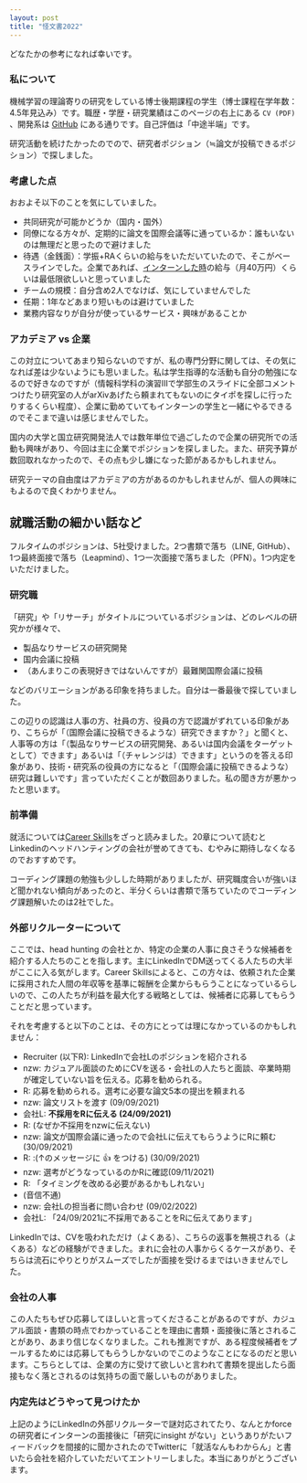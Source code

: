 ```yaml
---
layout: post
title: "怪文書2022"
---
```


どなたかの参考になれば幸いです。

### 私について

機械学習の理論寄りの研究をしている博士後期課程の学生（博士課程在学年数：4.5年見込み）です。職歴・学歴・研究業績はこのページの右上にある `CV (PDF)` 、開発系は [GitHub](https://github.com/nzw0301) にある通りです。自己評価は「中途半端」です。

研究活動を続けたかったのでので、研究者ポジション（≒論文が投稿できるポジション）で探しました。


### 考慮した点

おおよそ以下のことを気にしていました。

- 共同研究が可能かどうか（国内・国外）
- 同僚になる方々が、定期的に論文を国際会議等に通っているか：誰もいないのは無理だと思ったので避けました
- 待遇（金銭面）：学振+RAくらいの給与をいただいていたので、そこがベースラインでした。企業であれば、[インターンした時](https://nzw0301.github.io/2017/09/td_intern)の給与（月40万円）くらいは最低限欲しいと思っていました
- チームの規模：自分含め2人でなけば、気にしていませんでした
- 任期：1年などあまり短いものは避けていました
- 業務内容なりが自分が使っているサービス・興味があることか

### アカデミア vs 企業

この対立についてあまり知らないのですが、私の専門分野に関しては、その気になれば差は少ないようにも思いました。私は学生指導的な活動も自分の勉強になるので好きなのですが（情報科学科の演習Ⅲで学部生のスライドに全部コメントつけたり研究室の人がarXivあげたら頼まれてもないのにタイポを探しに行ったりするくらい程度）、企業に勤めていてもインターンの学生と一緒にやるできるのでそこまで違いは感じませんでした。

国内の大学と国立研究開発法人では数年単位で過ごしたので企業の研究所での活動も興味があり、今回は主に企業でポジションを探しました。また、研究予算が数回取れなかったので、その点も少し嫌になった節があるかもしれません。

研究テーマの自由度はアカデミアの方があるのかもしれませんが、個人の興味にもよるので良くわかりません。

## 就職活動の細かい話など

フルタイムのポジションは、5社受けました。2つ書類で落ち（LINE, GitHub）、1つ最終面接で落ち（Leapmind）、1つ一次面接で落ちました（PFN）。1つ内定をいただけました。

### 研究職


「研究」や「リサーチ」がタイトルについているポジションは、どのレベルの研究かが様々で、

- 製品なりサービスの研究開発
- 国内会議に投稿
- （あんまりこの表現好きではないんですが）最難関国際会議に投稿

などのバリエーションがある印象を持ちました。自分は一番最後で探していました。

この辺りの認識は人事の方、社員の方、役員の方で認識がずれている印象があり、こちらが「（国際会議に投稿できるような）研究できますか？」と聞くと、人事等の方は「（製品なりサービスの研究開発、あるいは国内会議をターゲットとして）できます」あるいは「（チャレンジは）できます」というのを答える印象があり、技術・研究系の役員の方になると「（国際会議に投稿できるような）研究は難しいです」言っていただくことが数回ありました。私の聞き方が悪かったと思います。


### 前準備

就活については[Career Skills](https://amzn.to/36OJRtP)をざっと読みました。20章について読むとLinkedinのヘッドハンティングの会社が誉めてきても、むやみに期待しなくなるのでおすすめです。

コーディング課題の勉強も少しした時期がありましたが、研究職度合いが強いほど聞かれない傾向があったのと、半分くらいは書類で落ちていたのでコーディング課題解いたのは2社でした。

### 外部リクルーターについて

ここでは、head hunting の会社とか、特定の企業の人事に良さそうな候補者を紹介する人たちのことを指します。主にLinkedInでDM送ってくる人たちの大半がここに入る気がします。Career Skillsによると、この方々は、依頼された企業に採用された人間の年収等を基準に報酬を企業からもらうことになっているらしいので、この人たちが利益を最大化する戦略としては、候補者に応募してもらうことだと思っています。

それを考慮すると以下のことは、その方にとっては理になかっているのかもしれません：

- Recruiter (以下R): LinkedInで会社Lのポジションを紹介される
- nzw: カジュアル面談のためにCVを送る・会社Lの人たちと面談、卒業時期が確定していない旨を伝える。応募を勧められる。
- R: 応募を勧められる。選考に必要な論文5本の提出を頼まれる
- nzw: 論文リストを渡す (09/09/2021)
- 会社L: **不採用をRに伝える (24/09/2021)**
- R: (なぜか不採用をnzwに伝えない)
- nzw: 論文が国際会議に通ったので会社Lに伝えてもらうようにRに頼む (30/09/2021)
- R: :(↑のメッセージに 👍 をつける) (30/09/2021)
- nzw: 選考がどうなっているのかRに確認(09/11/2021)
- R: 「タイミングを改める必要があるかもしれない」
- (音信不通)
- nzw: 会社Lの担当者に問い合わせ (09/02/2022)
- 会社L: 「24/09/2021に不採用であることをRに伝えてあります」

LinkedInでは、CVを吸われただけ（よくある）、こちらの返事を無視される（よくある）などの経験ができました。まれに会社の人事からくるケースがあり、そちらは流石にやりとりがスムーズでしたが面接を受けるまではいきませんでした。

### 会社の人事

この人たちもぜひ応募してほしいと言ってくださることがあるのですが、カジュアル面談・書類の時点でわかっていることを理由に書類・面接後に落とされることがあり、あまり信じなくなりました。これも推測ですが、ある程度候補者をプールするためには応募してもらうしかないのでこのようなことになるのだと思います。こちらとしては、企業の方に受けて欲しいと言われて書類を提出したら面接もなく落とされるのは気持ちの面で厳しいものがありました。


### 内定先はどうやって見つけたか

上記のようにLinkedInの外部リクルーターで謎対応されてたり、なんとかforceの研究者にインターンの面接後に「研究にinsight がない」というありがたいフィードバックを間接的に聞かされたのでTwitterに「就活なんもわからん」と書いたら会社を紹介していただいてエントリーしました。本当にありがとうございます。
